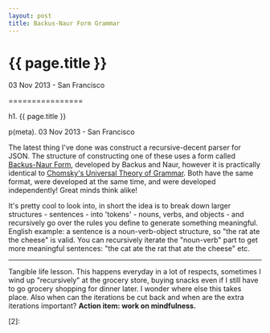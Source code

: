 ```yaml
---
layout: post
title: Backus-Naur Form Grammar
---
```


{{ page.title }}
================

<p class="meta">03 Nov 2013 - San Francisco</p>

================

h1. {{ page.title }}

p(meta). 03 Nov 2013 - San Francisco

The latest thing I've done was construct a recursive-decent parser for JSON. The structure of constructing one of these uses a form called [Backus-Naur Form](https://en.wikipedia.org/wiki/Backus%E2%80%93Naur_Form), developed by Backus and Naur, however it is practically identical to [Chomsky's Universal Theory of Grammar][1]. Both have the same format, were developed at the same time, and were developed independently! Great minds think alike!

It's pretty cool to look into, in short the idea is to break down larger structures - sentences - into 'tokens' - nouns, verbs, and objects - and recursively go over the rules you define to generate something meaningful. English example: a sentence is a noun-verb-object structure, so "the rat ate the cheese" is valid. You can recursively iterate the "noun-verb" part to get more meaningful sentences: "the cat ate the rat that ate the cheese" etc.

-----------------------------------------------------

Tangible life lesson. This happens everyday in a lot of respects, sometimes I wind up "recursively" at the grocery store, buying snacks even if I still have to go grocery shopping for dinner later. I wonder where else this takes place. Also when can the iterations be cut back and when are the extra iterations important? **Action item: work on mindfulness.**

[1]: https://en.wikipedia.org/wiki/Universal_grammar
[2]: 